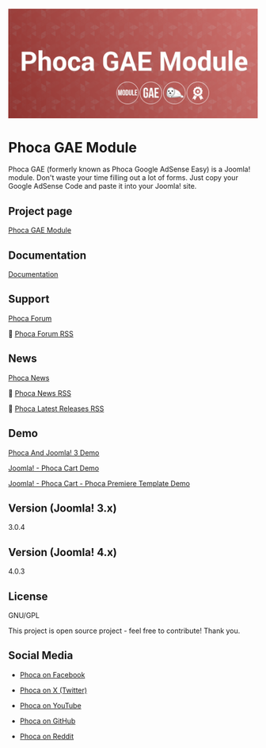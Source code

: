 



![Phoca GAE Module](https://github.com/PhocaCz/PhocaGAEModule/blob/master/mod_phocagae.png?raw=true)

# Phoca GAE Module



Phoca GAE (formerly known as Phoca Google AdSense Easy) is a Joomla! module. Don't waste your time filling out a lot of forms. Just copy your Google AdSense Code and paste it into your Joomla! site.



## Project page

[Phoca GAE Module](https://www.phoca.cz/phoca-googleadsense)



## Documentation

[Documentation](https://www.phoca.cz/documentation/category/10-phoca-google-adsense-easy)





## Support

[Phoca Forum](https://www.phoca.cz/forum)

:bell: [Phoca Forum RSS](https://www.phoca.cz/forum/app.php/feed)



## News

[Phoca News](https://www.phoca.cz/news)

:bell: [Phoca News RSS](https://www.phoca.cz/news?format=feed&type=rss)

:bell: [Phoca Latest Releases RSS](https://www.phoca.cz/download/feed/111?format=feed&type=rss)



## Demo

[Phoca And Joomla! 3 Demo](https://www.phoca.cz/joomla3demo/)

[Joomla! - Phoca Cart Demo](https://www.phoca.cz/phocacartdemo/)

[Joomla! - Phoca Cart - Phoca Premiere Template Demo](https://www.phoca.cz/phocacartdemo/premiere/)



## Version (Joomla! 3.x)

3.0.4

## Version (Joomla! 4.x)

4.0.3



## License

GNU/GPL



This project is open source project - feel free to contribute! Thank you.



## Social Media

- [Phoca on Facebook](https://www.facebook.com/Phoca.cz)

- [Phoca on X (Twitter)](https://twitter.com/PhocaCz)

- [Phoca on YouTube](https://www.youtube.com/user/phocavideos)

- [Phoca on GitHub](https://github.com/PhocaCz)

- [Phoca on Reddit](https://www.reddit.com/user/PhocaCz)
